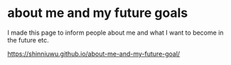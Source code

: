 # about me and my future goals
I made this page to inform people about me and what I want to become in the future etc.


https://shinniuwu.github.io/about-me-and-my-future-goal/
